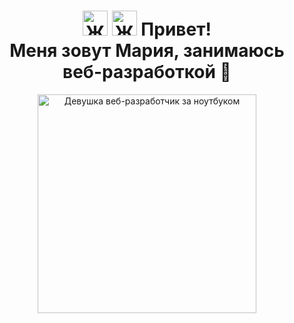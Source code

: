 <h1 align="center"><m><img src="https://camo.githubusercontent.com/8688ddee7e890dd431c7a49285ea128dd7c42b8a20361e75da59aee75330bdc2/68747470733a2f2f626c6f672e6a6f79706978656c732e636f6d2f636f6e74656e742f696d616765732f323031392f30362f776176696e675f68616e645f7369676e5f313032342e676966" width="40" alt="Жест приветствия">
<img src="https://cdn.dribbble.com/users/1133930/screenshots/2652982/media/924b38a28594a7a78141d92e05dbb4ee.gif" width="40" alt="Жест приветствия"> Привет!
<br>Меня зовут Мария, занимаюсь веб-разработкой 🌷 </m></h1>
    <div id="header" align="center">
        <img 
            src="https://images.squarespace-cdn.com/content/v1/540eb39ce4b0169f85a815f7/1598517011674-77E5SGHVMAW4MTMZ738L/Metaleap_LF.gif?format=500w"
            width="350"
            alt="Девушка веб-разработчик за ноутбуком"
        />
    </div>
</br>



